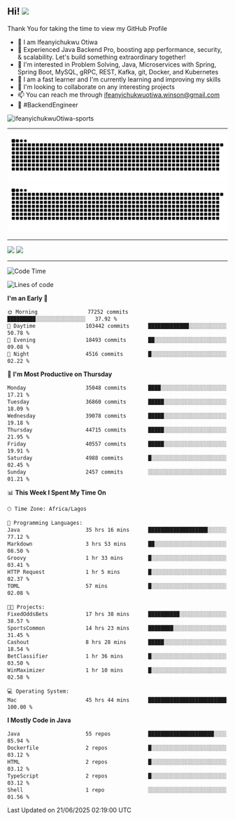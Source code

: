 <!-- BLOG-POST-LIST:START --><!-- BLOG-POST-LIST:END -->

## Hi! <img src="https://media.giphy.com/media/hvRJCLFzcasrR4ia7z/giphy.gif" width="4%"> 

Thank You for taking the time to view my GitHub Profile

- 👋 I am Ifeanyichukwu Otiwa
- 🚀 Experienced Java Backend Pro, boosting app performance, security, & scalability. Let's build something extraordinary together!
- 👀 I'm interested in Problem Solving, Java, Microservices with Spring, Spring Boot, MySQL, gRPC, REST, Kafka, git, Docker, and Kubernetes
- 🌱 I am a fast learner and I'm currently learning and improving my skills
- 💞️ I'm looking to collaborate on any interesting projects
- 📫 You can reach me through ifeanyichukwuotiwa.winson@gmail.com
- 🚀 #BackendEngineer

<p align="left" marginTop="10px"> <img src="https://komarev.com/ghpvc/?username=ifeanyichukwuOtiwa-sports&label=Profile%20views&color=0e75b6&style=for-the-badge" alt="ifeanyichukwuOtiwa-sports" /> </p>

***

<!--🐍📈SNAKEGRAPH / 🌐WEBSITE: https://github.com/Platane/snk -->
![github contribution grid snake animation](https://raw.githubusercontent.com/ifeanyichukwuOtiwa-sports/ifeanyichukwuOtiwa-sports/output/github-contribution-grid-snake-dark.svg#gh-dark-mode-only)![github contribution grid snake animation](https://raw.githubusercontent.com/ifeanyichukwuOtiwa-sports/ifeanyichukwuOtiwa-sports/output/github-contribution-grid-snake.svg#gh-light-mode-only)

***

<p float="left">
  <img float="left" src="https://github-readme-stats.vercel.app/api?username=ifeanyichukwuOtiwa-sports&count_private=true&include_all_commits=true&theme=react&show_icons=true" />
  <img float="right" src="https://github-readme-stats.vercel.app/api/top-langs/?username=ifeanyichukwuOtiwa-sports&layout=compact&show_icons=true&theme=react" /> 
</p>

***



<!--START_SECTION:waka-->
![Code Time](http://img.shields.io/badge/Code%20Time-3%2C853%20hrs-blue)

![Lines of code](https://img.shields.io/badge/From%20Hello%20World%20I%27ve%20Written-54.7%20million%20lines%20of%20code-blue)

**I'm an Early 🐤** 

```text
🌞 Morning                77252 commits       █████████░░░░░░░░░░░░░░░░   37.92 % 
🌆 Daytime                103442 commits      █████████████░░░░░░░░░░░░   50.78 % 
🌃 Evening                18493 commits       ██░░░░░░░░░░░░░░░░░░░░░░░   09.08 % 
🌙 Night                  4516 commits        █░░░░░░░░░░░░░░░░░░░░░░░░   02.22 % 
```
📅 **I'm Most Productive on Thursday** 

```text
Monday                   35048 commits       ████░░░░░░░░░░░░░░░░░░░░░   17.21 % 
Tuesday                  36860 commits       █████░░░░░░░░░░░░░░░░░░░░   18.09 % 
Wednesday                39078 commits       █████░░░░░░░░░░░░░░░░░░░░   19.18 % 
Thursday                 44715 commits       █████░░░░░░░░░░░░░░░░░░░░   21.95 % 
Friday                   40557 commits       █████░░░░░░░░░░░░░░░░░░░░   19.91 % 
Saturday                 4988 commits        █░░░░░░░░░░░░░░░░░░░░░░░░   02.45 % 
Sunday                   2457 commits        ░░░░░░░░░░░░░░░░░░░░░░░░░   01.21 % 
```


📊 **This Week I Spent My Time On** 

```text
🕑︎ Time Zone: Africa/Lagos

💬 Programming Languages: 
Java                     35 hrs 16 mins      ███████████████████░░░░░░   77.12 % 
Markdown                 3 hrs 53 mins       ██░░░░░░░░░░░░░░░░░░░░░░░   08.50 % 
Groovy                   1 hr 33 mins        █░░░░░░░░░░░░░░░░░░░░░░░░   03.41 % 
HTTP Request             1 hr 5 mins         █░░░░░░░░░░░░░░░░░░░░░░░░   02.37 % 
TOML                     57 mins             █░░░░░░░░░░░░░░░░░░░░░░░░   02.08 % 

🐱‍💻 Projects: 
FixedOddsBets            17 hrs 38 mins      ██████████░░░░░░░░░░░░░░░   38.57 % 
SportsCommon             14 hrs 23 mins      ████████░░░░░░░░░░░░░░░░░   31.45 % 
Cashout                  8 hrs 28 mins       █████░░░░░░░░░░░░░░░░░░░░   18.54 % 
BetClassifier            1 hr 36 mins        █░░░░░░░░░░░░░░░░░░░░░░░░   03.50 % 
WinMaximizer             1 hr 10 mins        █░░░░░░░░░░░░░░░░░░░░░░░░   02.58 % 

💻 Operating System: 
Mac                      45 hrs 44 mins      █████████████████████████   100.00 % 
```

**I Mostly Code in Java** 

```text
Java                     55 repos            █████████████████████░░░░   85.94 % 
Dockerfile               2 repos             █░░░░░░░░░░░░░░░░░░░░░░░░   03.12 % 
HTML                     2 repos             █░░░░░░░░░░░░░░░░░░░░░░░░   03.12 % 
TypeScript               2 repos             █░░░░░░░░░░░░░░░░░░░░░░░░   03.12 % 
Shell                    1 repo              ░░░░░░░░░░░░░░░░░░░░░░░░░   01.56 % 
```




 Last Updated on 21/06/2025 02:19:00 UTC
<!--END_SECTION:waka-->

<!--
<p align="center">
![trophy](https://github-profile-trophy.vercel.app/?username=ifeanyichukwuOtiwa-sports&theme=onedark) (https://github.com/ryo-ma/github-profile-trophy)
</p>
-->

<!---
ifeanyi-otiwa/ifeanyi-otiwa is a ✨ special ✨ repository because its `README.md` (this file) appears on your GitHub profile.
You can click the Preview link to take a look at your changes.
--->
